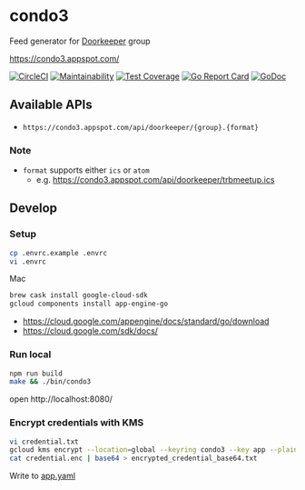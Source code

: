# condo3
Feed generator for [Doorkeeper](https://www.doorkeeper.jp/) group

https://condo3.appspot.com/

[![CircleCI](https://dl.circleci.com/status-badge/img/gh/sue445/condo3/tree/master.svg?style=svg)](https://dl.circleci.com/status-badge/redirect/gh/sue445/condo3/tree/master)
[![Maintainability](https://api.codeclimate.com/v1/badges/e0d43c1cc012319a621c/maintainability)](https://codeclimate.com/github/sue445/condo3/maintainability)
[![Test Coverage](https://api.codeclimate.com/v1/badges/e0d43c1cc012319a621c/test_coverage)](https://codeclimate.com/github/sue445/condo3/test_coverage)
[![Go Report Card](https://goreportcard.com/badge/github.com/sue445/condo3)](https://goreportcard.com/report/github.com/sue445/condo3)
[![GoDoc](https://godoc.org/github.com/sue445/condo3?status.svg)](https://godoc.org/github.com/sue445/condo3)

## Available APIs
* `https://condo3.appspot.com/api/doorkeeper/{group}.{format}`

### Note
* `format` supports either `ics` or `atom`
  * e.g. https://condo3.appspot.com/api/doorkeeper/trbmeetup.ics

## Develop
### Setup
```bash
cp .envrc.example .envrc
vi .envrc
```

Mac

```bash
brew cask install google-cloud-sdk
gcloud components install app-engine-go
```

* https://cloud.google.com/appengine/docs/standard/go/download
* https://cloud.google.com/sdk/docs/

### Run local
```bash
npm run build
make && ./bin/condo3
```

open http://localhost:8080/

### Encrypt credentials with KMS
```bash
vi credential.txt
gcloud kms encrypt --location=global --keyring condo3 --key app --plaintext-file credential.txt --ciphertext-file credential.enc
cat credential.enc | base64 > encrypted_credential_base64.txt
```

Write to [app.yaml](app.yaml)
